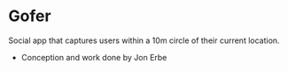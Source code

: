 # Gofer

Social app that captures users within a 10m circle of their current location.

- Conception and work done by Jon Erbe